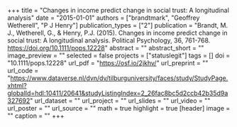 +++
title = "Changes in income predict change in social trust: A longitudinal analysis"
date = "2015-01-01"
authors = ["brandtmark", "Geoffrey Wetherell", "P J Henry"]
publication_types = ["2"]
publication = "Brandt, M. J., Wetherell, G., & Henry, P.J. (2015). Changes in income predict change in social trust: A longitudinal analysis. Political Psychology, 36, 761-768. https://doi.org/10.1111/pops.12228"
abstract = ""
abstract_short = ""
image_preview = ""
selected = false
projects = ["statuslegit"]
tags = []
doi = "10.1111/pops.12228"
url_pdf = "https://osf.io/2jkhv/"
url_preprint = ""
url_code = "https://www.dataverse.nl/dvn/dv/tilburguniversity/faces/study/StudyPage.xhtml?globalId=hdl:10411/20641&studyListingIndex=2_26fac8bc5d2ccb42b35d9a327692"
url_dataset = ""
url_project = ""
url_slides = ""
url_video = ""
url_poster = ""
url_source = ""
math = true
highlight = true
[header]
image = ""
caption = ""
+++
